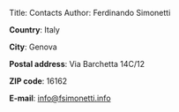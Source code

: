 Title: Contacts
Author: Ferdinando Simonetti

**Country**: Italy

**City**: Genova

**Postal address**: Via Barchetta 14C/12

**ZIP code**: 16162

**E-mail**: info@fsimonetti.info